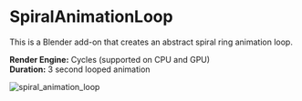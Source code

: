 # SpiralAnimationLoop
This is a Blender add-on that creates an abstract spiral ring animation loop. <br />

**Render Engine:** Cycles (supported on CPU and GPU) <br />
**Duration:** 3 second looped animation

![spiral_animation_loop](https://github.com/user-attachments/assets/31594b18-2f42-4aeb-9900-064fa72892a2)
